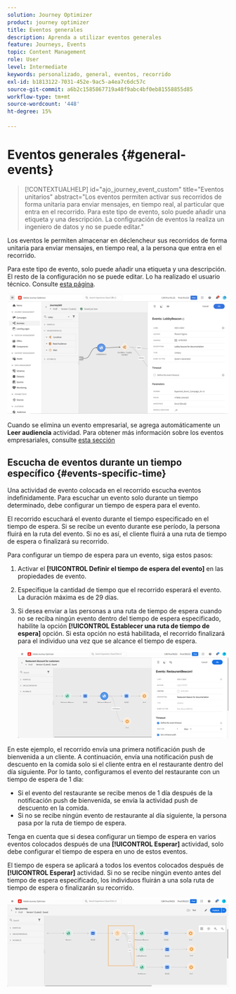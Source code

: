 ```yaml
---
solution: Journey Optimizer
product: journey optimizer
title: Eventos generales
description: Aprenda a utilizar eventos generales
feature: Journeys, Events
topic: Content Management
role: User
level: Intermediate
keywords: personalizado, general, eventos, recorrido
exl-id: b1813122-7031-452e-9ac5-a4ea7c6dc57c
source-git-commit: a6b2c1585867719a48f9abc4bf0eb81558855d85
workflow-type: tm+mt
source-wordcount: '448'
ht-degree: 15%

---
```


# Eventos generales {#general-events}

>[!CONTEXTUALHELP]
>id="ajo_journey_event_custom"
>title="Eventos unitarios"
>abstract="Los eventos permiten activar sus recorridos de forma unitaria para enviar mensajes, en tiempo real, al particular que entra en el recorrido. Para este tipo de evento, solo puede añadir una etiqueta y una descripción. La configuración de eventos la realiza un ingeniero de datos y no se puede editar."

Los eventos le permiten almacenar en déclencheur sus recorridos de forma unitaria para enviar mensajes, en tiempo real, a la persona que entra en el recorrido.

Para este tipo de evento, solo puede añadir una etiqueta y una descripción. El resto de la configuración no se puede editar. Lo ha realizado el usuario técnico. Consulte [esta página](../event/about-events.md).

![](assets/general-events.png)

Cuando se elimina un evento empresarial, se agrega automáticamente un **Leer audiencia** actividad. Para obtener más información sobre los eventos empresariales, consulte [esta sección](../event/about-events.md)

## Escucha de eventos durante un tiempo específico {#events-specific-time}

Una actividad de evento colocada en el recorrido escucha eventos indefinidamente. Para escuchar un evento solo durante un tiempo determinado, debe configurar un tiempo de espera para el evento.

El recorrido escuchará el evento durante el tiempo especificado en el tiempo de espera. Si se recibe un evento durante ese período, la persona fluirá en la ruta del evento. Si no es así, el cliente fluirá a una ruta de tiempo de espera o finalizará su recorrido.

Para configurar un tiempo de espera para un evento, siga estos pasos:

1. Activar el **[!UICONTROL Definir el tiempo de espera del evento]** en las propiedades de evento.

1. Especifique la cantidad de tiempo que el recorrido esperará el evento. La duración máxima es de 29 días.

1. Si desea enviar a las personas a una ruta de tiempo de espera cuando no se reciba ningún evento dentro del tiempo de espera especificado, habilite la opción **[!UICONTROL Establecer una ruta de tiempo de espera]** opción. Si esta opción no está habilitada, el recorrido finalizará para el individuo una vez que se alcance el tiempo de espera.

   ![](assets/event-timeout.png)

En este ejemplo, el recorrido envía una primera notificación push de bienvenida a un cliente. A continuación, envía una notificación push de descuento en la comida solo si el cliente entra en el restaurante dentro del día siguiente. Por lo tanto, configuramos el evento del restaurante con un tiempo de espera de 1 día:

* Si el evento del restaurante se recibe menos de 1 día después de la notificación push de bienvenida, se envía la actividad push de descuento en la comida.
* Si no se recibe ningún evento de restaurante al día siguiente, la persona pasa por la ruta de tiempo de espera.

Tenga en cuenta que si desea configurar un tiempo de espera en varios eventos colocados después de una **[!UICONTROL Esperar]** actividad, solo debe configurar el tiempo de espera en uno de estos eventos.

El tiempo de espera se aplicará a todos los eventos colocados después de **[!UICONTROL Esperar]** actividad. Si no se recibe ningún evento antes del tiempo de espera especificado, los individuos fluirán a una sola ruta de tiempo de espera o finalizarán su recorrido.

![](assets/event-timeout-group.png)
